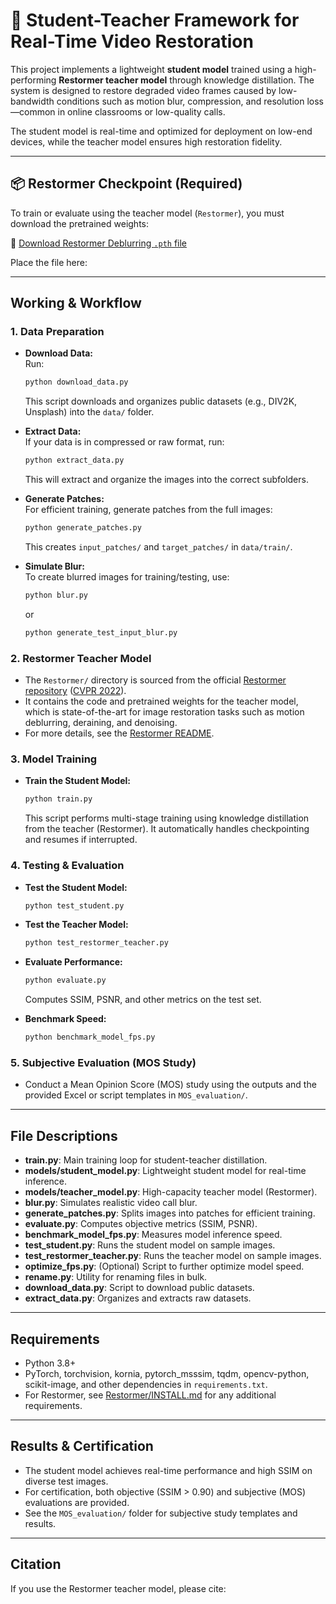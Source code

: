 # 🧠 Student-Teacher Framework for Real-Time Video Restoration

This project implements a lightweight **student model** trained using a high-performing **Restormer teacher model** through knowledge distillation. The system is designed to restore degraded video frames caused by low-bandwidth conditions such as motion blur, compression, and resolution loss—common in online classrooms or low-quality calls.

The student model is real-time and optimized for deployment on low-end devices, while the teacher model ensures high restoration fidelity.

---

## 📦 Restormer Checkpoint (Required)

To train or evaluate using the teacher model (`Restormer`), you must download the pretrained weights:

🔗 [Download Restormer Deblurring `.pth` file](https://drive.google.com/file/d/1TDzcqvoNJS54yk7RSC-pco__HB4E32pz/view?usp=drive_link)

Place the file here:


---

## Working & Workflow

### 1. **Data Preparation**

- **Download Data:**  
  Run:
  ```bash
  python download_data.py
  ```
  This script downloads and organizes public datasets (e.g., DIV2K, Unsplash) into the `data/` folder.

- **Extract Data:**  
  If your data is in compressed or raw format, run:
  ```bash
  python extract_data.py
  ```
  This will extract and organize the images into the correct subfolders.

- **Generate Patches:**  
  For efficient training, generate patches from the full images:
  ```bash
  python generate_patches.py
  ```
  This creates `input_patches/` and `target_patches/` in `data/train/`.

- **Simulate Blur:**  
  To create blurred images for training/testing, use:
  ```bash
  python blur.py
  ```
  or
  ```bash
  python generate_test_input_blur.py
  ```

### 2. **Restormer Teacher Model**

- The `Restormer/` directory is sourced from the official [Restormer repository](https://github.com/swz30/Restormer) ([CVPR 2022](https://arxiv.org/abs/2111.09881)).
- It contains the code and pretrained weights for the teacher model, which is state-of-the-art for image restoration tasks such as motion deblurring, deraining, and denoising.
- For more details, see the [Restormer README](https://github.com/swz30/Restormer/blob/main/README.md).

### 3. **Model Training**

- **Train the Student Model:**  
  ```bash
  python train.py
  ```
  This script performs multi-stage training using knowledge distillation from the teacher (Restormer). It automatically handles checkpointing and resumes if interrupted.

### 4. **Testing & Evaluation**

- **Test the Student Model:**  
  ```bash
  python test_student.py
  ```

- **Test the Teacher Model:**  
  ```bash
  python test_restormer_teacher.py
  ```

- **Evaluate Performance:**  
  ```bash
  python evaluate.py
  ```
  Computes SSIM, PSNR, and other metrics on the test set.

- **Benchmark Speed:**  
  ```bash
  python benchmark_model_fps.py
  ```

### 5. **Subjective Evaluation (MOS Study)**

- Conduct a Mean Opinion Score (MOS) study using the outputs and the provided Excel or script templates in `MOS_evaluation/`.

---

## File Descriptions

- **train.py**: Main training loop for student-teacher distillation.
- **models/student_model.py**: Lightweight student model for real-time inference.
- **models/teacher_model.py**: High-capacity teacher model (Restormer).
- **blur.py**: Simulates realistic video call blur.
- **generate_patches.py**: Splits images into patches for efficient training.
- **evaluate.py**: Computes objective metrics (SSIM, PSNR).
- **benchmark_model_fps.py**: Measures model inference speed.
- **test_student.py**: Runs the student model on sample images.
- **test_restormer_teacher.py**: Runs the teacher model on sample images.
- **optimize_fps.py**: (Optional) Script to further optimize model speed.
- **rename.py**: Utility for renaming files in bulk.
- **download_data.py**: Script to download public datasets.
- **extract_data.py**: Organizes and extracts raw datasets.

---

## Requirements

- Python 3.8+
- PyTorch, torchvision, kornia, pytorch_msssim, tqdm, opencv-python, scikit-image, and other dependencies in `requirements.txt`.
- For Restormer, see [Restormer/INSTALL.md](https://github.com/swz30/Restormer/blob/main/INSTALL.md) for any additional requirements.

---

## Results & Certification

- The student model achieves real-time performance and high SSIM on diverse test images.
- For certification, both objective (SSIM > 0.90) and subjective (MOS) evaluations are provided.
- See the `MOS_evaluation/` folder for subjective study templates and results.

---

## Citation

If you use the Restormer teacher model, please cite:
